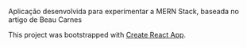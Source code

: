 Aplicação desenvolvida para experimentar a MERN Stack, baseada no artigo de Beau Carnes

This project was bootstrapped with [Create React App](https://github.com/facebook/create-react-app).
